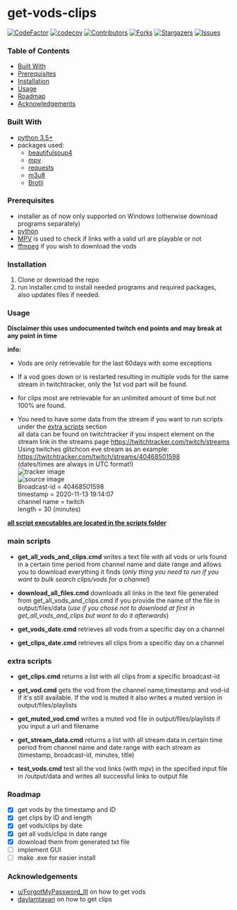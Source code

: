 # get-vods-clips #

<!-- PROJECT SHIELDS -->
<!--
*** Using markdown "reference style" links for readability.
*** Reference links are enclosed in brackets [ ] instead of parentheses ( ).
*** See the bottom of this document for the declaration of the reference variables
*** for contributors-url, forks-url, etc. This is an optional, concise syntax you may use.
*** https://www.markdownguide.org/basic-syntax/#reference-style-links
-->
[![CodeFactor][codefactor-shield]][codefactor-url]
[![codecov][codecov-shield]][codecov-url]
[![Contributors][contributors-shield]][contributors-url]
[![Forks][forks-shield]][forks-url]
[![Stargazers][stars-shield]][stars-url]
[![Issues][issues-shield]][issues-url]

<!-- TABLE OF CONTENTS -->

### Table of Contents

* [Built With](#built-with)
* [Prerequisites](#prerequisites)
* [Installation](#installation)
* [Usage](#usage)
* [Roadmap](#roadmap)
* [Acknowledgements](#acknowledgements)

### Built With

* [python 3.5+](https://www.python.org/downloads/)
* packages used:
  * [beautifulsoup4](https://pypi.org/project/beautifulsoup4/)
  * [mpv](https://pypi.org/project/mpv/)
  * [requests](https://pypi.org/project/requests/)
  * [m3u8](https://pypi.org/project/m3u8/)
  * [Brotli](https://pypi.org/project/Brotli/)

### Prerequisites

* installer as of now only supported on Windows (otherwise download programs separately)
* [python](https://www.python.org/downloads/)
* [MPV](https://mpv.io/) is used to check if links with a valid url are playable or not
* [ffmpeg](https://ffmpeg.org/download.html#build-windows) if you wish to download the vods

### Installation

1. Clone or download the repo
2. run installer.cmd to install needed programs and required packages, also updates files if needed.

<!-- USAGE EXAMPLES -->

### Usage

**Disclaimer this uses undocumented twitch end points and may break at any point in time** <br>

**info:** <br>

- Vods are only retrievable for the last 60days with some exceptions <br>
- If a vod goes down or is restarted resulting in multiple vods for the same stream in twitchtracker, only the 1st vod part will be found. <br>
- for clips most are retrievable for an unlimited amount of time but not 100% are found. <br>

- You need to have some data from the stream if you want to run scripts under the [extra scripts](#extra-scripts) section<br>
  all data can be found on twitchtracker if you inspect element on the stream link in the streams page https://twitchtracker.com/twitch/streams
  Using twitches glitchcon eve stream as an example: https://twitchtracker.com/twitch/streams/40468501598 <br>
  (dates/times are always in UTC format!) <br>
  ![tracker image][tracker-url] <br>
  ![source image][source-url] <br>
  Broadcast-id = 40468501598 <br>
  timestamp = 2020-11-13 19:14:07 <br>
  channel name = twitch <br>
  length = 30 (minutes) <br>

**<ins>all script executables are located in the scripts folder </ins>** <br>

### main scripts

* **get_all_vods_and_clips.cmd** writes a text file with all vods or urls found in a certain time period from channel name and date range and allows
  you to download everything it finds (*only thing you need to run if you want to bulk search clips/vods for a channel*)

* **download_all_files.cmd** downloads all links in the text file generated from get_all_vods_and_clips.cmd if you provide the name of the file in
  output/files/data (*use if you chose not to download at first in get_all_vods_and_clips but want to do it afterwards*)

* **get_vods_date.cmd** retrieves all vods from a specific day on a channel

* **get_clips_date.cmd** retrieves all clips from a specific day on a channel

### extra scripts

* **get_clips.cmd** returns a list with all clips from a specific broadcast-id

* **get_vod.cmd** gets the vod from the channel name,timestamp and vod-id if it's still available. If the vod is muted it also writes a muted version
  in output/files/playlists

* **get_muted_vod.cmd** writes a muted vod file in output/files/playlists if you input a url and filename

* **get_stream_data.cmd** returns a list with all stream data in certain time period from channel name and date range with each stream as (timestamp,
  broadcast-id, minutes, title)

* **test_vods.cmd** test all the vod links (with mpv) in the specified input file in /output/data and writes all successful links to output file

<!-- ROADMAP -->

### Roadmap

* [x] get vods by the timestamp and ID
* [x] get clips by ID and length
* [x] get vods/clips by date
* [x] get all vods/clips in date range
* [x] download them from generated txt file
* [ ] implement GUI
* [ ] make .exe for easier install

<!-- ACKNOWLEDGEMENTS -->

### Acknowledgements

* [u/ForgotMyPassword_III](https://www.reddit.com/r/LivestreamFail/comments/js6sf3/geeken_monkaw_deleted_vods_still_accessible/gbxwj0x?utm_source=share&utm_medium=web2x&context=3)
  on how to get vods
* [daylamtayari](https://github.com/daylamtayari) on how to get clips

<!-- MARKDOWN LINKS & IMAGES -->
<!-- https://www.markdownguide.org/basic-syntax/#reference-style-links -->

[codefactor-shield]: https://www.codefactor.io/repository/github/loomkoom/get-vods-clips/badge

[codefactor-url]: https://www.codefactor.io/repository/github/loomkoom/get-vods-clips

[codecov-shield]: https://codecov.io/gh/loomkoom/get-vods-clips/branch/dev/graph/badge.svg?token=854YYAWM89

[codecov-url]: https://codecov.io/gh/loomkoom/get-vods-clips

[contributors-shield]: https://img.shields.io/github/contributors/loomkoom/get-vods-clips.svg?style=flat-square

[contributors-url]: https://github.com/loomkoomget-vods-clips/graphs/contributors

[forks-shield]: https://img.shields.io/github/forks/loomkoom/get-vods-clips.svg?style=flat-square

[forks-url]: https://github.com/loomkoom/get-vods-clips/network/members

[stars-shield]: https://img.shields.io/github/stars/loomkoom/get-vods-clips.svg?style=flat-square

[stars-url]: https://github.com/loomkoom/get-vods-clips/stargazers

[issues-shield]: https://img.shields.io/github/issues/loomkoom/get-vods-clips.svg?style=flat-square

[issues-url]: https://github.com/loomkoom/get-vods-clips/issues

[source-url]: https://i.imgur.com/p1ZN35k.png

[tracker-url]: https://i.imgur.com/D6E5h0Z.png
